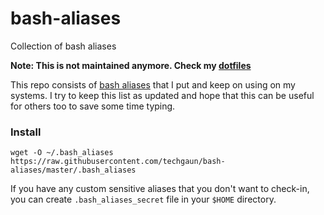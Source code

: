 # bash-aliases
Collection of bash aliases

**Note: This is not maintained anymore. Check my [dotfiles](https://github.com/techgaun/dotfiles)**

This repo consists of [bash aliases](.bash_aliases) that I put and keep on using on my systems. I try to keep this list as updated and hope that this can be useful for others too to save some time typing.

### Install

```shell
wget -O ~/.bash_aliases https://raw.githubusercontent.com/techgaun/bash-aliases/master/.bash_aliases
```

If you have any custom sensitive aliases that you don't want to check-in, you can create `.bash_aliases_secret` file in your `$HOME` directory.
